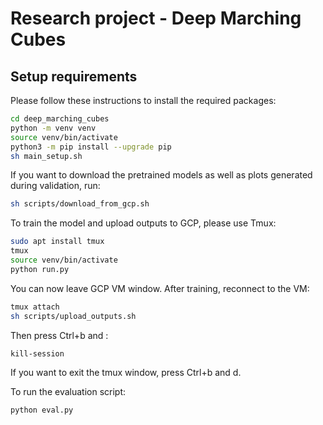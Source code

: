 # Research project - Deep Marching Cubes

## Setup requirements

Please follow these instructions to install the required packages:

```bash
cd deep_marching_cubes
python -m venv venv
source venv/bin/activate
python3 -m pip install --upgrade pip
sh main_setup.sh
```

If you want to download the pretrained models as well as plots generated during validation, run:

```bash
sh scripts/download_from_gcp.sh
```

To train the model and upload outputs to GCP, please use Tmux:
```bash
sudo apt install tmux
tmux
source venv/bin/activate
python run.py
```
You can now leave GCP VM window. After training, reconnect to the VM:
```bash
tmux attach
sh scripts/upload_outputs.sh
```
Then press Ctrl+b and :
```bash
kill-session
```

If you want to exit the tmux window, press Ctrl+b and d.

To run the evaluation script:

```bash
python eval.py
```